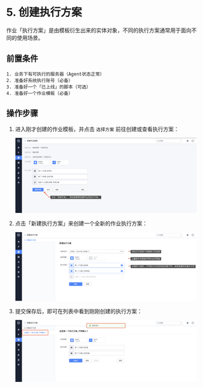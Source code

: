 # 5. 创建执行方案

作业「执行方案」是由模板衍生出来的实体对象，不同的执行方案通常用于面向不同的使用场景。

## 前置条件

```
1. 业务下有可执行的服务器（Agent状态正常）
2. 准备好系统执行账号（必备）
3. 准备好一个「已上线」的脚本（可选）
4. 准备好一个作业模板（必备）
```

## 操作步骤

1. 进入刚才创建的作业模板，并点击 `选择方案` 前往创建或查看执行方案：

   ![image-20200407172705035](media/image-20200407172705035.png)

2. 点击「新建执行方案」来创建一个全新的作业执行方案：

   ![image-20200407172907623](media/image-20200407172907623.png)

3. 提交保存后，即可在列表中看到刚刚创建的执行方案：

   ![image-20200407172941308](media/image-20200407172941308.png)

